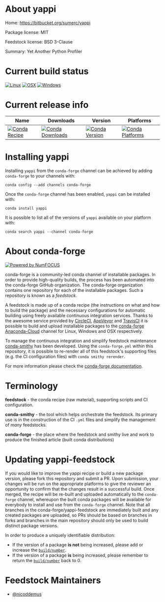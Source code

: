 <!--
# -*- mode: jinja -*-
-->

About yappi
===========

Home: https://bitbucket.org/sumerc/yappi

Package license: MIT

Feedstock license: BSD 3-Clause

Summary: Yet Another Python Profiler



Current build status
====================

[![Linux](https://img.shields.io/circleci/project/github/conda-forge/yappi-feedstock/master.svg?label=Linux)](https://circleci.com/gh/conda-forge/yappi-feedstock)
[![OSX](https://img.shields.io/travis/conda-forge/yappi-feedstock/master.svg?label=macOS)](https://travis-ci.org/conda-forge/yappi-feedstock)
[![Windows](https://img.shields.io/appveyor/ci/conda-forge/yappi-feedstock/master.svg?label=Windows)](https://ci.appveyor.com/project/conda-forge/yappi-feedstock/branch/master)

Current release info
====================

| Name | Downloads | Version | Platforms |
| --- | --- | --- | --- |
| [![Conda Recipe](https://img.shields.io/badge/recipe-yappi-green.svg)](https://anaconda.org/conda-forge/yappi) | [![Conda Downloads](https://img.shields.io/conda/dn/conda-forge/yappi.svg)](https://anaconda.org/conda-forge/yappi) | [![Conda Version](https://img.shields.io/conda/vn/conda-forge/yappi.svg)](https://anaconda.org/conda-forge/yappi) | [![Conda Platforms](https://img.shields.io/conda/pn/conda-forge/yappi.svg)](https://anaconda.org/conda-forge/yappi) |

Installing yappi
================

Installing `yappi` from the `conda-forge` channel can be achieved by adding `conda-forge` to your channels with:

```
conda config --add channels conda-forge
```

Once the `conda-forge` channel has been enabled, `yappi` can be installed with:

```
conda install yappi
```

It is possible to list all of the versions of `yappi` available on your platform with:

```
conda search yappi --channel conda-forge
```


About conda-forge
=================

[![Powered by NumFOCUS](https://img.shields.io/badge/powered%20by-NumFOCUS-orange.svg?style=flat&colorA=E1523D&colorB=007D8A)](http://numfocus.org)

conda-forge is a community-led conda channel of installable packages.
In order to provide high-quality builds, the process has been automated into the
conda-forge GitHub organization. The conda-forge organization contains one repository
for each of the installable packages. Such a repository is known as a *feedstock*.

A feedstock is made up of a conda recipe (the instructions on what and how to build
the package) and the necessary configurations for automatic building using freely
available continuous integration services. Thanks to the awesome service provided by
[CircleCI](https://circleci.com/), [AppVeyor](https://www.appveyor.com/)
and [TravisCI](https://travis-ci.org/) it is possible to build and upload installable
packages to the [conda-forge](https://anaconda.org/conda-forge)
[Anaconda-Cloud](https://anaconda.org/) channel for Linux, Windows and OSX respectively.

To manage the continuous integration and simplify feedstock maintenance
[conda-smithy](https://github.com/conda-forge/conda-smithy) has been developed.
Using the ``conda-forge.yml`` within this repository, it is possible to re-render all of
this feedstock's supporting files (e.g. the CI configuration files) with ``conda smithy rerender``.

For more information please check the [conda-forge documentation](https://conda-forge.org/docs/).

Terminology
===========

**feedstock** - the conda recipe (raw material), supporting scripts and CI configuration.

**conda-smithy** - the tool which helps orchestrate the feedstock.
                   Its primary use is in the construction of the CI ``.yml`` files
                   and simplify the management of *many* feedstocks.

**conda-forge** - the place where the feedstock and smithy live and work to
                  produce the finished article (built conda distributions)


Updating yappi-feedstock
========================

If you would like to improve the yappi recipe or build a new
package version, please fork this repository and submit a PR. Upon submission,
your changes will be run on the appropriate platforms to give the reviewer an
opportunity to confirm that the changes result in a successful build. Once
merged, the recipe will be re-built and uploaded automatically to the
`conda-forge` channel, whereupon the built conda packages will be available for
everybody to install and use from the `conda-forge` channel.
Note that all branches in the conda-forge/yappi-feedstock are
immediately built and any created packages are uploaded, so PRs should be based
on branches in forks and branches in the main repository should only be used to
build distinct package versions.

In order to produce a uniquely identifiable distribution:
 * If the version of a package **is not** being increased, please add or increase
   the [``build/number``](https://conda.io/docs/user-guide/tasks/build-packages/define-metadata.html#build-number-and-string).
 * If the version of a package **is** being increased, please remember to return
   the [``build/number``](https://conda.io/docs/user-guide/tasks/build-packages/define-metadata.html#build-number-and-string)
   back to 0.

Feedstock Maintainers
=====================

* [@nicoddemus](https://github.com/nicoddemus/)

